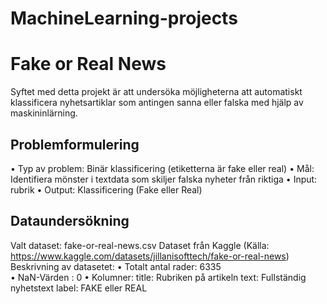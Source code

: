 # MachineLearning-projects
# Fake or Real News
Syftet med detta projekt är att undersöka möjligheterna att automatiskt klassificera nyhetsartiklar som antingen sanna eller falska med hjälp av maskininlärning.
## Problemformulering
•	Typ av problem: Binär klassificering (etiketterna är fake eller real)
•	Mål: Identifiera mönster i textdata som skiljer falska nyheter från riktiga
•	Input: rubrik
•	Output: Klassificering (Fake eller Real)
## Dataundersökning
Valt dataset:
fake-or-real-news.csv Dataset från Kaggle (Källa: https://www.kaggle.com/datasets/jillanisofttech/fake-or-real-news)
Beskrivning av datasetet:
•	Totalt antal rader: 6335     
•	NaN-Värden : 0 •	Kolumner:
    	title: Rubriken på artikeln
    	text: Fullständig nyhetstext
    	label: FAKE eller REAL

